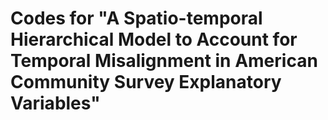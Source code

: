 # Codes for "A Spatio-temporal Hierarchical Model to Account for Temporal Misalignment in American Community Survey Explanatory Variables"
